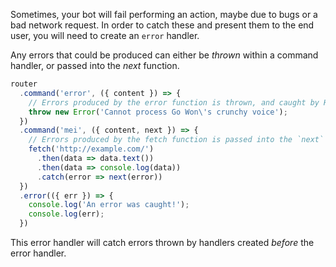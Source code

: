 Sometimes, your bot will fail performing an action, maybe due to bugs or a bad network request.
In order to catch these and present them to the end user, you will need to create an `error` handler.

Any errors that could be produced can either be _thrown_ within a command handler, or passed into the _next_ function.

```javascript
router
  .command('error', ({ content }) => {
    // Errors produced by the error function is thrown, and caught by HaSeul.
    throw new Error('Cannot process Go Won\'s crunchy voice');
  })
  .command('mei', ({ content, next }) => {
    // Errors produced by the fetch function is passed into the `next` function.
    fetch('http://example.com/')
      .then(data => data.text())
      .then(data => console.log(data))
      .catch(error => next(error))
  })
  .error(({ err }) => {
    console.log('An error was caught!');
    console.log(err);
  })
```

This error handler will catch errors thrown by handlers created _before_ the error handler.
